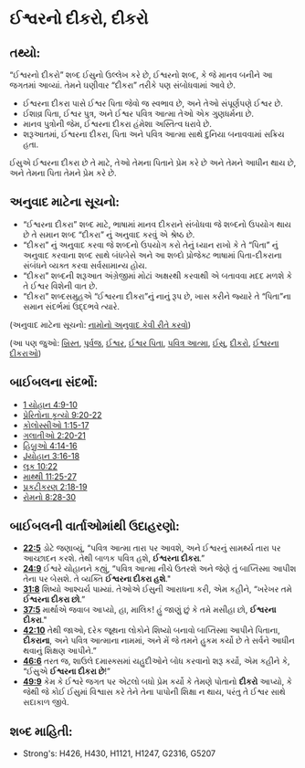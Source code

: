 # ઈશ્વરનો દીકરો, દીકરો 

## તથ્યો: 

“ઈશ્વરનો દીકરો” શબ્દ ઈસુનો ઉલ્લેખ કરે છે, ઈશ્વરનો શબ્દ, કે જે માનવ બનીને આ જગતમાં આવ્યાં.
તેમને ઘણીવાર “દીકરા” તરીકે પણ સંબોધવામાં આવે છે.

* ઈશ્વરના દીકરા પાસે ઈશ્વર પિતા જેવો જ સ્વભાવ છે, અને તેઓ સંપૂર્ણપણે ઈશ્વર છે.
* ઈશાવ્ર પિતા, ઈશ્વર પુત્ર, અને ઈશ્વર પવિત્ર આત્મા તેઓ એક ગુણધર્મના છે.
* માનવ પુત્રોની જેમ, ઈશ્વરના દીકરા હંમેશા અસ્તિત્વ ધરાવે છે.
* શરૂઆતમાં, ઈશ્વરના દીકરા, પિતા અને પવિત્ર આત્મા સાથે દુનિયા બનાવવામાં સક્રિય હતા.

ઈસુએ ઈશ્વરના દીકરા છે તે માટે, તેઓ તેમના પિતાને પ્રેમ કરે છે અને તેમને આધીન થાય છે, અને તેમના પિતા તેમને પ્રેમ કરે છે.

## અનુવાદ માટેના સૂચનો: 

* “ઈશ્વરના દીકરા” શબ્દ માટે, ભાષામાં માનવ દીકરાને સંબોધવા જે શબ્દનો ઉપયોગ થાય છે તે સમાન શબ્દ “દીકરા” નું  અનુવાદ કરવું એ શ્રેષ્ઠ છે.
* “દીકરા” નું અનુવાદ કરવા જે શબ્દનો ઉપયોગ કરો તેનું ધ્યાન રાખો કે તે “પિતા” નું અનુવાદ કરવાના શબ્દ સાથે બંધબેસે અને આ શબ્દો પ્રોજેક્ટ ભાષામાં પિતા-દીકરાના સંબંધને વ્યક્ત કરવા સર્વસામાન્ય હોય.
* “દીકરા” શબ્દની શરૂઆત અંગ્રેજીમાં મોટાં અક્ષરથી કરવાથી એ બતાવવા મદદ મળશે કે તે ઈશ્વર વિશેની વાત છે.
* “દીકરા” શબ્દસમુહએ “ઈશ્વરના દીકરા”નું નાનું રૂપ છે, ખાસ કરીને જ્યારે તે “પિતા”ના સમાન સંદર્ભમાં ઉદ્દભવે ત્યારે.

(અનુવાદ માટેના સૂચનો: [નામોનો અનુવાદ કેવી રીતે કરવો](rc://gu/ta/man/translate/translate-names))

(આ પણ જુઓ: [ખ્રિસ્ત](../kt/christ.md), [પૂર્વજ](../other/father.md), [ઈશ્વર](../kt/god.md), [ઈશ્વર પિતા](../kt/godthefather.md), [પવિત્ર આત્મા](../kt/holyspirit.md), [ઈસુ](../kt/jesus.md), [દીકરો](../kt/son.md), [ઈશ્વરના દીકરાઓ](../kt/sonsofgod.md))

## બાઈબલના સંદર્ભો: 

* [1 યોહાન 4:9-10](rc://gu/tn/help/1jn/04/09)
* [પ્રેરિતોના કૃત્યો 9:20-22](rc://gu/tn/help/act/09/20)
* [કોલોસ્સીઓ 1:15-17](rc://gu/tn/help/col/01/15)
* [ગલાતીઓ 2:20-21](rc://gu/tn/help/gal/02/20)
* [હિબ્રુઓ 4:14-16](rc://gu/tn/help/heb/04/14)
* [Jયોહાન 3:16-18](rc://gu/tn/help/jhn/03/16)
* [લૂક 10:22](rc://gu/tn/help/luk/10/22)
* [માથ્થી 11:25-27](rc://gu/tn/help/mat/11/25)
* [પ્રકટીકરણ 2:18-19](rc://gu/tn/help/rev/02/18)
* [રોમનો 8:28-30](rc://gu/tn/help/rom/08/28)

## બાઈબલની વાર્તાઓમાંથી ઉદાહરણો: 

* __[22:5](rc://gu/tn/help/obs/22/05)__ ડોટે જણાવ્યું, “પવિત્ર આત્મા તારા પર આવશે, અને ઈશ્વરનું સામર્થ્ય તારા પર આચ્છાદન કરશે. તેથી બાળક પવિત્ર હશે, __ઈશ્વરના દીકરા__.”
* __[24:9](rc://gu/tn/help/obs/24/09)__ ઈશ્વરે યોહાનને કહ્યું, “પવિત્ર આત્મા નીચે ઉતરશે અને જેણે તું બાપ્તિસ્મા આપીશ તેના પર બેસશે. તે વ્યક્તિ __ઈશ્વરના દીકરા હશે__."
* __[31:8](rc://gu/tn/help/obs/31/08)__ શિષ્યો આશ્ચર્ય પામ્યાં. તેઓએ ઈસુની આરાધના કરી, એમ કહીને, “ખરેખર તમે __ઈશ્વરના દીકરા છો__.”
* __[37:5](rc://gu/tn/help/obs/37/05)__ માર્થાએ જવાબ આપ્યો, હા, માલિક! હું જાણું છું કે તમે મસીહા છો, __ઈશ્વરના દીકરા__."
* __[42:10](rc://gu/tn/help/obs/42/10)__ તેથી જાઓ, દરેક જૂથના લોકોને શિષ્યો બનાવો બાપ્તિસ્મા આપીને પિતાના, __દીકરાના__, અને પવિત્ર આત્માના નામમાં, અને મેં જે તમને હુકમ કર્યો છે તે સર્વને આધીન થવાનું શિક્ષણ આપીને.”
* __[46:6](rc://gu/tn/help/obs/46/06)__ તરત જ, શાઉલે દમાસ્ક્સમાં યહુદીઓને બોધ કરવાનો શરૂ કર્યો, એમ કહીને કે, “ઈસુએ __ઈશ્વરના દીકરા છે__!”
* __[49:9](rc://gu/tn/help/obs/49/09)__ કેમ કે ઈશ્વરે જગત પર એટલો બધો પ્રેમ કર્યો કે તેમણે પોતાનો __દીકરો__  આપ્યો, કે જેથી જે કોઈ ઈસુમાં વિશ્વાસ કરે તેને તેના પાપોની શિક્ષા ન થાય, પરંતુ તે ઈશ્વર સાથે સદાકાળ જીવે.

## શબ્દ માહિતી: 

* Strong's: H426, H430, H1121, H1247, G2316, G5207
